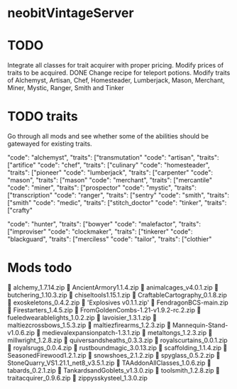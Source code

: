 # neobitVintageServer
# TODO
Integrate all classes for trait acquirer with proper pricing.
Modify prices of traits to be acquired.
DONE Change recipe for teleport potions.
Modify traits of Alchemyst, Artisan, Chef, Homesteader, Lumberjack, Mason, Merchant, Miner, Mystic, Ranger, Smith and Tinker

# TODO traits
Go through all mods and see whether some of the abilities should be gatewayed for existing traits.

"code": "alchemyst",   "traits": ["transmutation"
"code": "artisan",     "traits": ["artifice"
"code": "chef",        "traits": ["culinary"
"code": "homesteader", "traits": ["pioneer"
"code": "lumberjack",  "traits": ["carpenter"
"code": "mason",       "traits": ["mason"
"code": "merchant",    "traits": ["mercantile"
"code": "miner",       "traits": ["prospector"
"code": "mystic",      "traits": ["transcription"
"code": "ranger",      "traits": ["sentry"
"code": "smith",       "traits": ["smith"
"code": "medic",       "traits": ["stitch_doctor"
"code": "tinker",      "traits": ["crafty"

"code": "hunter",      "traits": ["bowyer"
"code": "malefactor",  "traits": ["improviser"
"code": "clockmaker",  "traits": ["tinkerer"
"code": "blackguard",  "traits": ["merciless"
"code": "tailor",      "traits": ["clothier"

# Mods todo
 alchemy_1.7.14.zip
 AncientArmory1.1.4.zip
 animalcages_v4.0.1.zip
 butchering_1.10.3.zip
 chiseltools1.15.1.zip
 CraftableCartography_0.1.8.zip
 exoskeletons_0.4.2.zip
 'Explosives v0.1.1.zip'
 FendragonBCS-main.zip
 Firestarters_1.4.5.zip
 FromGoldenCombs-1.21-v1.9.2-rc.2.zip
 fueledwearablelights_1.0.2.zip
 lavoisier_1.3.1.zip
 maltiezcrossbows_1.5.3.zip
 maltiezfirearms_1.2.3.zip
 Mannequin-Stand-v1.0.6.zip
 medievalexpansionpatch-1.3.1.zip
 metaltongs_1.2.3.zip
 millwright_1.2.8.zip
 quiversandsheaths_0.3.3.zip
 royalscurtains_0.0.1.zip
 royalsrugs_0.0.4.zip
 rustboundmagic_3.0.13.zip
 scaffolding_1.1.4.zip
 SeasonedFirewood1.2.1.zip
 snowshoes_2.1.2.zip
 spyglass_0.5.2.zip
 StoneQuarry_VS1.21.1_net8_v3.5.1.zip
 TAAddonAllClasses_1.0.6.zip
 tabards_0.2.1.zip
 TankardsandGoblets_v1.3.0.zip
 toolsmith_1.2.8.zip
 traitacquirer_0.9.6.zip
 zippysskysteel_1.3.0.zip